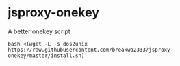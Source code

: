 # jsproxy-onekey
A better onekey script
```
bash <(wget -L -s dos2unix https://raw.githubusercontent.com/breakwa2333/jsproxy-onekey/master/install.sh)
```
